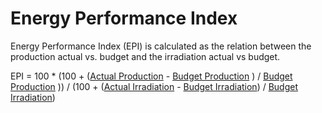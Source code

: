 # Energy Performance Index

Energy Performance Index (EPI) is calculated as the relation between the production actual vs. budget and the irradiation actual vs budget.

EPI = 100 * (100 + ([Actual Production](../../Yield%20and%20Weather/Actual%20Production/Actual%20Production.md) - [Budget Production](../../Yield%20and%20Weather/Budget%20Production/Budget%20Production.md) ) / [Budget Production](../../Yield%20and%20Weather/Budget%20Production/Budget%20Production.md) )) / (100 + ([Actual Irradiation](../../Yield%20and%20Weather/Incline%20Irradiation/Incline%20Irradiation.md) - [Budget Irradiation](../../Yield%20and%20Weather/Budget%20Irradiation/Budget%20Irradiation.md)) / [Budget Irradiation](../../Yield%20and%20Weather/Budget%20Irradiation/Budget%20Irradiation.md))

